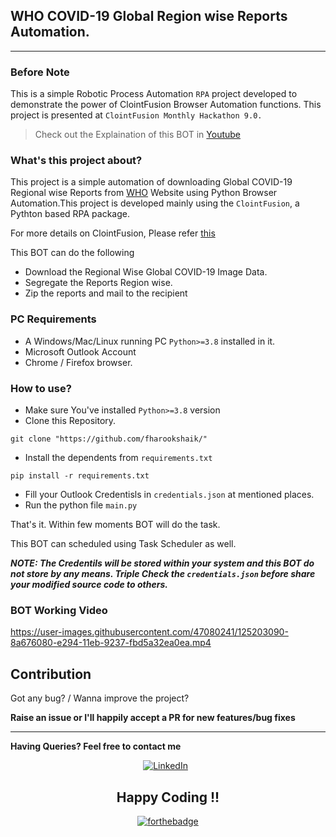 ## WHO COVID-19 Global Region wise Reports Automation.
---

### Before Note

This is a simple Robotic Process Automation `RPA` project developed to demonstrate the power of ClointFusion Browser Automation functions. This project is presented at `ClointFusion Monthly Hackathon 9.0.` 
> Check out the Explaination of this BOT in [Youtube](https://youtu.be/6Yjvb6nmf24?t=4630)

### What's this project about?

This project is a simple automation of downloading Global COVID-19 Regional wise Reports from [WHO](https://www.who.int/) Website using Python Browser Automation.This project is developed mainly using the `ClointFusion`, a Pythton based RPA package.

For more details on ClointFusion, Please refer [this](https://github.com/clointfusion/clointfusion)


This BOT can do the following
- Download the Regional Wise Global COVID-19 Image Data.
- Segregate the Reports Region wise.
- Zip the reports and mail to the recipient

### PC Requirements

- A Windows/Mac/Linux running PC `Python>=3.8` installed in it.
- Microsoft Outlook Account
- Chrome / Firefox browser.

### How to use?

- Make sure You've installed `Python>=3.8` version
-  Clone this Repository.
```
git clone "https://github.com/fharookshaik/"
```
- Install the dependents from `requirements.txt` 
```
pip install -r requirements.txt
```
- Fill your Outlook Credentisls in `credentials.json` at mentioned places.
- Run the python file `main.py`

That's it. Within few moments BOT will do the task.

This BOT can scheduled using Task Scheduler as well.

***NOTE: The Credentils will be stored within your system and this BOT do not store by any means. Triple Check the `credentials.json` before share your modified source code to others.***

### BOT Working Video

https://user-images.githubusercontent.com/47080241/125203090-8a676080-e294-11eb-9237-fbd5a32ea0ea.mp4


## Contribution

Got any bug? / Wanna improve the project?

**Raise an issue or I'll happily accept a PR for new features/bug fixes** 

--- 
 
**Having Queries? Feel free to contact me** 

<div align="center">
<a href="https://www.linkedin.com/in/fharook-shaik" target="_blank"><img src="https://img.shields.io/badge/LinkedIn-%230077B5.svg?&style=flat-square&logo=linkedin&logoColor=white" alt="LinkedIn"></a> &nbsp; 
 
<div align="center" width="50">

</div>

 
## Happy Coding !!


[![forthebadge](https://forthebadge.com/images/badges/made-with-python.svg)](https://forthebadge.com)
